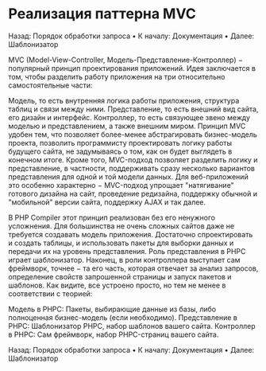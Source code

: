 # Реализация паттерна MVC

Назад: Порядок обработки запроса • К началу: Документация • Далее: Шаблонизатор

MVC (Model-View-Controller, Модель-Представление-Контроллер) − популярный принцип проектирования приложений. Идея заключается в том, чтобы разделить работу приложения на три относительно самостоятельные части:

Модель, то есть внутренняя логика работы приложения, структура таблиц и связи между ними.
Представление, то есть внешний вид сайта, его дизайн и интерфейс.
Контроллер, то есть связующее звено между моделью и представлением, а также внешним миром.
Принцип MVC удобен тем, что позволяет более-менее абстрагировать бизнес-модель проекта, позволить программисту проектировать логику работы будущего сайта, не задумываясь о том, как он будет выглядеть в конечном итоге. Кроме того, MVC-подход позволяет разделить логику и представление, в частности, поддерживать сразу несколько вариантов представления для одной и той модели данных. Для веб-приложений это особенно характерно − MVC-подход упрощает "натягивание" готового дизайна на сайт, проведение редизайна, поддержку обычной и "мобильной" версии сайта, поддержку AJAX и так далее.

В PHP Compiler этот принцип реализован без его ненужного усложнения. Для большинства не очень сложных сайтов даже не требуется создавать модель приложения. Достаточно спроектировать и создать таблицы, и использовать пакеты для выборки данных и передачи их на уровень представления. Роль представления в PHPC играет шаблонизатор. Наконец, в роли контроллера выступает сам фреймворк, точнее − та его часть, которая отвечает за анализ запросов, определение свойств запрошенной страницы и запуск пакетов и шаблонов. Как видите, все устроено просто, но тем не менее в соответствии с теорией:

Модель в PHPC: Пакеты, выбирающие данные из базы, либо полноценная бизнес-модель (если необходимо).
Представление в PHPC: Шаблонизатор PHPC, набор шаблонов вашего сайта.
Контроллер в PHPC: Сам фреймворк, набор PHPC-страниц вашего сайта.

Назад: Порядок обработки запроса • К началу: Документация • Далее: Шаблонизатор